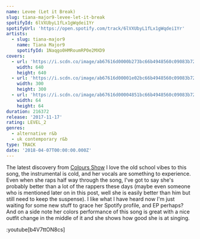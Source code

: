 ```yaml
---
name: Levee (Let it Break)
slug: tiana-major9-levee-let-it-break
spotifyId: 6lVXUbyL1fLx1gWqdei1Yr
spotifyUrl: 'https://open.spotify.com/track/6lVXUbyL1fLx1gWqdei1Yr'
artists:
  - slug: tiana-major9
    name: Tiana Major9
    spotifyId: 1Naqgo0HMRoumRP0e2MXD9
covers:
  - url: 'https://i.scdn.co/image/ab67616d0000b273bc66b4948560c09083b72ad1'
    width: 640
    height: 640
  - url: 'https://i.scdn.co/image/ab67616d00001e02bc66b4948560c09083b72ad1'
    width: 300
    height: 300
  - url: 'https://i.scdn.co/image/ab67616d00004851bc66b4948560c09083b72ad1'
    width: 64
    height: 64
duration: 216372
release: '2017-11-17'
rating: LEVEL_2
genres:
  - alternative r&b
  - uk contemporary r&b
type: TRACK
date: '2018-04-07T00:00:00.000Z'
---
```

The latest discovery from [Colours Show](https://www.youtube.com/@COLORSxSTUDIOS) I love the
old school vibes to this song, the instrumental is cold, and her vocals are something to
experience. Even when she raps half way through the song, I've got to say she's probably
better than a lot of the rappers these days (maybe even someone who is mentioned later on in
this post, well she is easily better than him but still need to keep the suspense). I like
what I have heard now I'm just waiting for some new stuff to grace her Spotify profile, and
EP perhaps? And on a side note her colors performance of this song is great with a nice
outfit change in the middle of it and she shows how good she is at singing.

:youtube[b4V7ttON8cs]
